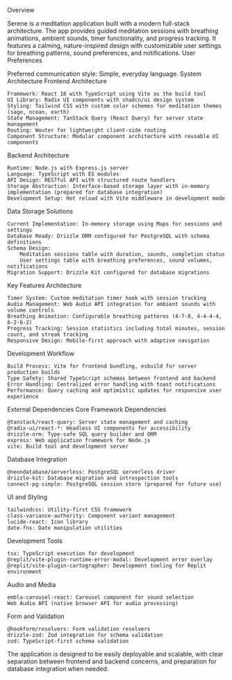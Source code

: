 Overview

Serene is a meditation application built with a modern full-stack architecture. The app provides guided meditation sessions with breathing animations, ambient sounds, timer functionality, and progress tracking. It features a calming, nature-inspired design with customizable user settings for breathing patterns, sound preferences, and notifications.
User Preferences

Preferred communication style: Simple, everyday language.
System Architecture
Frontend Architecture

    Framework: React 18 with TypeScript using Vite as the build tool
    UI Library: Radix UI components with shadcn/ui design system
    Styling: Tailwind CSS with custom color schemes for meditation themes (sage, ocean, earth)
    State Management: TanStack Query (React Query) for server state management
    Routing: Wouter for lightweight client-side routing
    Component Structure: Modular component architecture with reusable UI components

Backend Architecture

    Runtime: Node.js with Express.js server
    Language: TypeScript with ES modules
    API Design: RESTful API with structured route handlers
    Storage Abstraction: Interface-based storage layer with in-memory implementation (prepared for database integration)
    Development Setup: Hot reload with Vite middleware in development mode

Data Storage Solutions

    Current Implementation: In-memory storage using Maps for sessions and settings
    Database Ready: Drizzle ORM configured for PostgreSQL with schema definitions
    Schema Design:
        Meditation sessions table with duration, sounds, completion status
        User settings table with breathing preferences, sound volumes, notifications
    Migration Support: Drizzle Kit configured for database migrations

Key Features Architecture

    Timer System: Custom meditation timer hook with session tracking
    Audio Management: Web Audio API integration for ambient sounds with volume controls
    Breathing Animation: Configurable breathing patterns (4-7-8, 4-4-4-4, 6-2-6-2)
    Progress Tracking: Session statistics including total minutes, session count, and streak tracking
    Responsive Design: Mobile-first approach with adaptive navigation

Development Workflow

    Build Process: Vite for frontend bundling, esbuild for server production builds
    Type Safety: Shared TypeScript schemas between frontend and backend
    Error Handling: Centralized error handling with toast notifications
    Performance: Query caching and optimistic updates for responsive user experience

External Dependencies
Core Framework Dependencies

    @tanstack/react-query: Server state management and caching
    @radix-ui/react-*: Headless UI components for accessibility
    drizzle-orm: Type-safe SQL query builder and ORM
    express: Web application framework for Node.js
    vite: Build tool and development server

Database Integration

    @neondatabase/serverless: PostgreSQL serverless driver
    drizzle-kit: Database migration and introspection tools
    connect-pg-simple: PostgreSQL session store (prepared for future use)

UI and Styling

    tailwindcss: Utility-first CSS framework
    class-variance-authority: Component variant management
    lucide-react: Icon library
    date-fns: Date manipulation utilities

Development Tools

    tsx: TypeScript execution for development
    @replit/vite-plugin-runtime-error-modal: Development error overlay
    @replit/vite-plugin-cartographer: Development tooling for Replit environment

Audio and Media

    embla-carousel-react: Carousel component for sound selection
    Web Audio API (native browser API for audio processing)

Form and Validation

    @hookform/resolvers: Form validation resolvers
    drizzle-zod: Zod integration for schema validation
    zod: TypeScript-first schema validation

The application is designed to be easily deployable and scalable, with clear separation between frontend and backend concerns, and preparation for database integration when needed.
